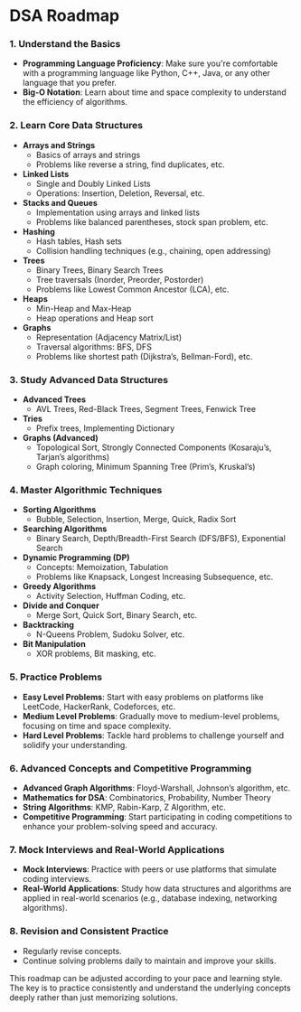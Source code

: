 # DSA Roadmap

### 1. **Understand the Basics**

- **Programming Language Proficiency**: Make sure you're comfortable with a programming language like Python, C++, Java, or any other language that you prefer.
- **Big-O Notation**: Learn about time and space complexity to understand the efficiency of algorithms.

### 2. **Learn Core Data Structures**

- **Arrays and Strings**
  - Basics of arrays and strings
  - Problems like reverse a string, find duplicates, etc.
- **Linked Lists**
  - Single and Doubly Linked Lists
  - Operations: Insertion, Deletion, Reversal, etc.
- **Stacks and Queues**
  - Implementation using arrays and linked lists
  - Problems like balanced parentheses, stock span problem, etc.
- **Hashing**
  - Hash tables, Hash sets
  - Collision handling techniques (e.g., chaining, open addressing)
- **Trees**
  - Binary Trees, Binary Search Trees
  - Tree traversals (Inorder, Preorder, Postorder)
  - Problems like Lowest Common Ancestor (LCA), etc.
- **Heaps**
  - Min-Heap and Max-Heap
  - Heap operations and Heap sort
- **Graphs**
  - Representation (Adjacency Matrix/List)
  - Traversal algorithms: BFS, DFS
  - Problems like shortest path (Dijkstra’s, Bellman-Ford), etc.

### 3. **Study Advanced Data Structures**

- **Advanced Trees**
  - AVL Trees, Red-Black Trees, Segment Trees, Fenwick Tree
- **Tries**
  - Prefix trees, Implementing Dictionary
- **Graphs (Advanced)**
  - Topological Sort, Strongly Connected Components (Kosaraju’s, Tarjan’s algorithms)
  - Graph coloring, Minimum Spanning Tree (Prim’s, Kruskal’s)

### 4. **Master Algorithmic Techniques**

- **Sorting Algorithms**
  - Bubble, Selection, Insertion, Merge, Quick, Radix Sort
- **Searching Algorithms**
  - Binary Search, Depth/Breadth-First Search (DFS/BFS), Exponential Search
- **Dynamic Programming (DP)**
  - Concepts: Memoization, Tabulation
  - Problems like Knapsack, Longest Increasing Subsequence, etc.
- **Greedy Algorithms**
  - Activity Selection, Huffman Coding, etc.
- **Divide and Conquer**
  - Merge Sort, Quick Sort, Binary Search, etc.
- **Backtracking**
  - N-Queens Problem, Sudoku Solver, etc.
- **Bit Manipulation**
  - XOR problems, Bit masking, etc.

### 5. **Practice Problems**

- **Easy Level Problems**: Start with easy problems on platforms like LeetCode, HackerRank, Codeforces, etc.
- **Medium Level Problems**: Gradually move to medium-level problems, focusing on time and space complexity.
- **Hard Level Problems**: Tackle hard problems to challenge yourself and solidify your understanding.

### 6. **Advanced Concepts and Competitive Programming**

- **Advanced Graph Algorithms**: Floyd-Warshall, Johnson’s algorithm, etc.
- **Mathematics for DSA**: Combinatorics, Probability, Number Theory
- **String Algorithms**: KMP, Rabin-Karp, Z Algorithm, etc.
- **Competitive Programming**: Start participating in coding competitions to enhance your problem-solving speed and accuracy.

### 7. **Mock Interviews and Real-World Applications**

- **Mock Interviews**: Practice with peers or use platforms that simulate coding interviews.
- **Real-World Applications**: Study how data structures and algorithms are applied in real-world scenarios (e.g., database indexing, networking algorithms).

### 8. **Revision and Consistent Practice**

- Regularly revise concepts.
- Continue solving problems daily to maintain and improve your skills.

This roadmap can be adjusted according to your pace and learning style. The key is to practice consistently and understand the underlying concepts deeply rather than just memorizing solutions.

